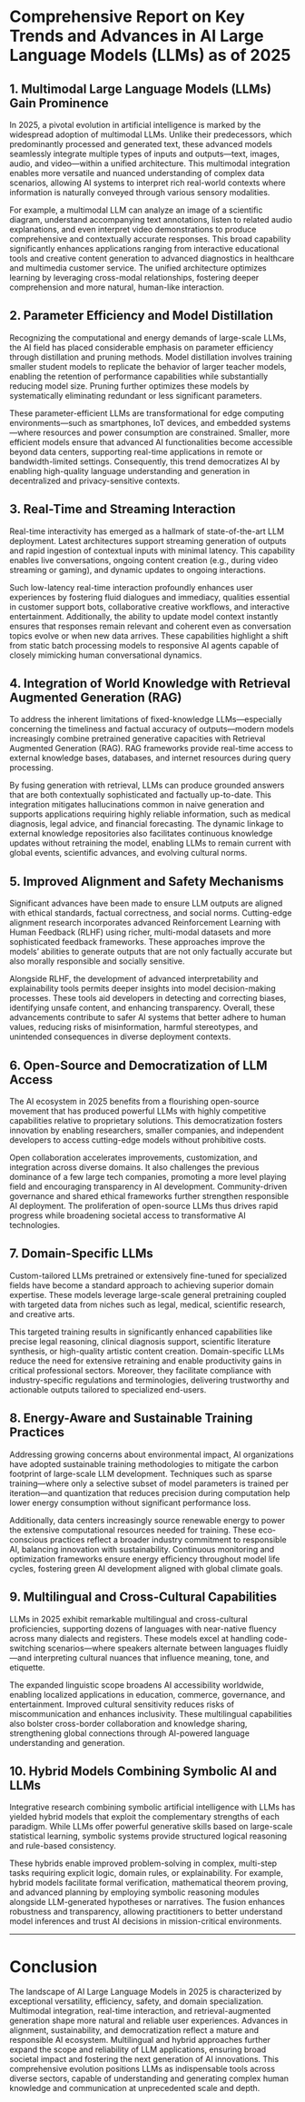 # Comprehensive Report on Key Trends and Advances in AI Large Language Models (LLMs) as of 2025

## 1. Multimodal Large Language Models (LLMs) Gain Prominence

In 2025, a pivotal evolution in artificial intelligence is marked by the widespread adoption of multimodal LLMs. Unlike their predecessors, which predominantly processed and generated text, these advanced models seamlessly integrate multiple types of inputs and outputs—text, images, audio, and video—within a unified architecture. This multimodal integration enables more versatile and nuanced understanding of complex data scenarios, allowing AI systems to interpret rich real-world contexts where information is naturally conveyed through various sensory modalities.

For example, a multimodal LLM can analyze an image of a scientific diagram, understand accompanying text annotations, listen to related audio explanations, and even interpret video demonstrations to produce comprehensive and contextually accurate responses. This broad capability significantly enhances applications ranging from interactive educational tools and creative content generation to advanced diagnostics in healthcare and multimedia customer service. The unified architecture optimizes learning by leveraging cross-modal relationships, fostering deeper comprehension and more natural, human-like interaction.

## 2. Parameter Efficiency and Model Distillation

Recognizing the computational and energy demands of large-scale LLMs, the AI field has placed considerable emphasis on parameter efficiency through distillation and pruning methods. Model distillation involves training smaller student models to replicate the behavior of larger teacher models, enabling the retention of performance capabilities while substantially reducing model size. Pruning further optimizes these models by systematically eliminating redundant or less significant parameters.

These parameter-efficient LLMs are transformational for edge computing environments—such as smartphones, IoT devices, and embedded systems—where resources and power consumption are constrained. Smaller, more efficient models ensure that advanced AI functionalities become accessible beyond data centers, supporting real-time applications in remote or bandwidth-limited settings. Consequently, this trend democratizes AI by enabling high-quality language understanding and generation in decentralized and privacy-sensitive contexts.

## 3. Real-Time and Streaming Interaction 

Real-time interactivity has emerged as a hallmark of state-of-the-art LLM deployment. Latest architectures support streaming generation of outputs and rapid ingestion of contextual inputs with minimal latency. This capability enables live conversations, ongoing content creation (e.g., during video streaming or gaming), and dynamic updates to ongoing interactions.

Such low-latency real-time interaction profoundly enhances user experiences by fostering fluid dialogues and immediacy, qualities essential in customer support bots, collaborative creative workflows, and interactive entertainment. Additionally, the ability to update model context instantly ensures that responses remain relevant and coherent even as conversation topics evolve or when new data arrives. These capabilities highlight a shift from static batch processing models to responsive AI agents capable of closely mimicking human conversational dynamics.

## 4. Integration of World Knowledge with Retrieval Augmented Generation (RAG)

To address the inherent limitations of fixed-knowledge LLMs—especially concerning the timeliness and factual accuracy of outputs—modern models increasingly combine pretrained generative capacities with Retrieval Augmented Generation (RAG). RAG frameworks provide real-time access to external knowledge bases, databases, and internet resources during query processing.

By fusing generation with retrieval, LLMs can produce grounded answers that are both contextually sophisticated and factually up-to-date. This integration mitigates hallucinations common in naive generation and supports applications requiring highly reliable information, such as medical diagnosis, legal advice, and financial forecasting. The dynamic linkage to external knowledge repositories also facilitates continuous knowledge updates without retraining the model, enabling LLMs to remain current with global events, scientific advances, and evolving cultural norms.

## 5. Improved Alignment and Safety Mechanisms

Significant advances have been made to ensure LLM outputs are aligned with ethical standards, factual correctness, and social norms. Cutting-edge alignment research incorporates advanced Reinforcement Learning with Human Feedback (RLHF) using richer, multi-modal datasets and more sophisticated feedback frameworks. These approaches improve the models’ abilities to generate outputs that are not only factually accurate but also morally responsible and socially sensitive.

Alongside RLHF, the development of advanced interpretability and explainability tools permits deeper insights into model decision-making processes. These tools aid developers in detecting and correcting biases, identifying unsafe content, and enhancing transparency. Overall, these advancements contribute to safer AI systems that better adhere to human values, reducing risks of misinformation, harmful stereotypes, and unintended consequences in diverse deployment contexts.

## 6. Open-Source and Democratization of LLM Access

The AI ecosystem in 2025 benefits from a flourishing open-source movement that has produced powerful LLMs with highly competitive capabilities relative to proprietary solutions. This democratization fosters innovation by enabling researchers, smaller companies, and independent developers to access cutting-edge models without prohibitive costs.

Open collaboration accelerates improvements, customization, and integration across diverse domains. It also challenges the previous dominance of a few large tech companies, promoting a more level playing field and encouraging transparency in AI development. Community-driven governance and shared ethical frameworks further strengthen responsible AI deployment. The proliferation of open-source LLMs thus drives rapid progress while broadening societal access to transformative AI technologies.

## 7. Domain-Specific LLMs

Custom-tailored LLMs pretrained or extensively fine-tuned for specialized fields have become a standard approach to achieving superior domain expertise. These models leverage large-scale general pretraining coupled with targeted data from niches such as legal, medical, scientific research, and creative arts.

This targeted training results in significantly enhanced capabilities like precise legal reasoning, clinical diagnosis support, scientific literature synthesis, or high-quality artistic content creation. Domain-specific LLMs reduce the need for extensive retraining and enable productivity gains in critical professional sectors. Moreover, they facilitate compliance with industry-specific regulations and terminologies, delivering trustworthy and actionable outputs tailored to specialized end-users.

## 8. Energy-Aware and Sustainable Training Practices

Addressing growing concerns about environmental impact, AI organizations have adopted sustainable training methodologies to mitigate the carbon footprint of large-scale LLM development. Techniques such as sparse training—where only a selective subset of model parameters is trained per iteration—and quantization that reduces precision during computation help lower energy consumption without significant performance loss.

Additionally, data centers increasingly source renewable energy to power the extensive computational resources needed for training. These eco-conscious practices reflect a broader industry commitment to responsible AI, balancing innovation with sustainability. Continuous monitoring and optimization frameworks ensure energy efficiency throughout model life cycles, fostering green AI development aligned with global climate goals.

## 9. Multilingual and Cross-Cultural Capabilities

LLMs in 2025 exhibit remarkable multilingual and cross-cultural proficiencies, supporting dozens of languages with near-native fluency across many dialects and registers. These models excel at handling code-switching scenarios—where speakers alternate between languages fluidly—and interpreting cultural nuances that influence meaning, tone, and etiquette.

The expanded linguistic scope broadens AI accessibility worldwide, enabling localized applications in education, commerce, governance, and entertainment. Improved cultural sensitivity reduces risks of miscommunication and enhances inclusivity. These multilingual capabilities also bolster cross-border collaboration and knowledge sharing, strengthening global connections through AI-powered language understanding and generation.

## 10. Hybrid Models Combining Symbolic AI and LLMs

Integrative research combining symbolic artificial intelligence with LLMs has yielded hybrid models that exploit the complementary strengths of each paradigm. While LLMs offer powerful generative skills based on large-scale statistical learning, symbolic systems provide structured logical reasoning and rule-based consistency.

These hybrids enable improved problem-solving in complex, multi-step tasks requiring explicit logic, domain rules, or explainability. For example, hybrid models facilitate formal verification, mathematical theorem proving, and advanced planning by employing symbolic reasoning modules alongside LLM-generated hypotheses or narratives. The fusion enhances robustness and transparency, allowing practitioners to better understand model inferences and trust AI decisions in mission-critical environments.

---

# Conclusion

The landscape of AI Large Language Models in 2025 is characterized by exceptional versatility, efficiency, safety, and domain specialization. Multimodal integration, real-time interaction, and retrieval-augmented generation shape more natural and reliable user experiences. Advances in alignment, sustainability, and democratization reflect a mature and responsible AI ecosystem. Multilingual and hybrid approaches further expand the scope and reliability of LLM applications, ensuring broad societal impact and fostering the next generation of AI innovations. This comprehensive evolution positions LLMs as indispensable tools across diverse sectors, capable of understanding and generating complex human knowledge and communication at unprecedented scale and depth.